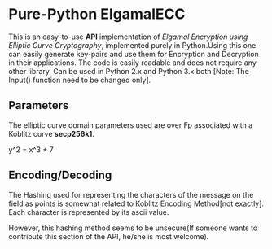  Pure-Python ElgamalECC
========================

This is an easy-to-use **API** implementation of *Elgamal Encryption using Elliptic Curve Cryptography*, implemented purely in Python.Using this one can easily generate key-pairs and use them for Encryption and Decryption in their applications.
The code is easily readable and does not require any other library.
Can be used in Python 2.x and Python 3.x both [Note: The Input() function need to be changed only].

 Parameters
------------

The elliptic curve domain parameters used are over Fp associated with a Koblitz curve **secp256k1**.

y^2 = x^3 + 7 

 Encoding/Decoding
-------------------

The Hashing used for representing the characters of the message on the field as points is somewhat related to Koblitz Encoding Method[not exactly].
Each character is represented by its ascii value.

However, this hashing method seems to be unsecure(If someone wants to contribute this section of the API, he/she is most welcome).


